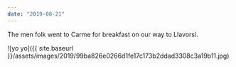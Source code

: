 ```yaml
---
date: "2019-08-21"
---
```


The men folk went to Carme for breakfast on our way to Llavorsí.

![yo yo]({{ site.baseurl }}/assets/images/2019/99ba826e0266d1fe17c173b2ddad3308c3a19b11.jpg)
